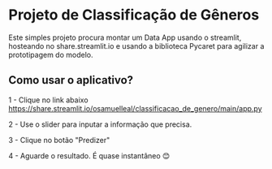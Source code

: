 # Projeto de Classificação de Gêneros

Este simples projeto procura montar um Data App usando o streamlit, hosteando no share.streamlit.io e usando a biblioteca Pycaret para agilizar a prototipagem do modelo.

## Como usar o aplicativo?
1 - Clique no link abaixo<br>
https://share.streamlit.io/osamuelleal/classificacao_de_genero/main/app.py

2 - Use o slider para inputar a informação que precisa.

3 - Clique no botão "Predizer"

4 - Aguarde o resultado. É quase instantâneo :blush:
